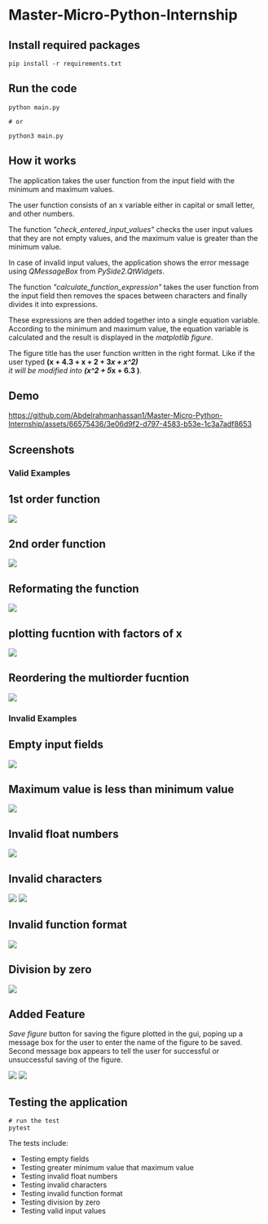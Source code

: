 # Master-Micro-Python-Internship

## Install required packages

```
pip install -r requirements.txt
```

## Run the code

```
python main.py

# or

python3 main.py
```

## How it works

<p>

The application takes the user function from the input field with the minimum and maximum values.<br />

The user function consists of an x variable either in capital or small letter, and other numbers.<br />

The function <em>"check_entered_input_values"</em> checks the user input values that they are not empty values, and the maximum value is greater than the minimum value.<br />

In case of invalid input values, the application shows the error message using <em>QMessageBox</em> from <em>PySide2.QtWidgets</em>.<br />

The function <em>"calculate_function_expression"</em> takes the user function from the input field then removes the spaces between characters and finally divides it into expressions.<br />

These expressions are then added together into a single equation variable. According to the minimum and maximum value, the equation variable is calculated and the result is displayed in the <em>matplotlib figure</em>.<br />

The figure title has the user function written in the right format. Like if the user typed <Strong>(x + 4.3 + x + 2 + 3*x + x^2)</Strong> <br /> it will be modified into <strong>(x^2 + 5*x + 6.3 )</strong>. <br />

</p>

## Demo



https://github.com/Abdelrahmanhassan1/Master-Micro-Python-Internship/assets/66575436/3e06d9f2-d797-4583-b53e-1c3a7adf8653



## Screenshots

### Valid Examples

<h2>1st order function</h2>

<img src="./screenshots/Valid_Input/plot2.png" />

<h2>2nd order function</h2>

<img src="./screenshots/Valid_Input/plot1.png" />

<h2>Reformating the function</h2>

<img src="./screenshots/Valid_Input/plot3.png" />

<h2>plotting fucntion with factors of x</h2>

<img src="./screenshots/Valid_Input/plot4.png" />

<h2>Reordering the multiorder fucntion</h2>

<img src="./screenshots/Valid_Input/plot5.png" />

### Invalid Examples

<h2>Empty input fields</h2>

<img src="./screenshots/Invalid_Input/error1.png" />

<h2>Maximum value is less than minimum value</h2>

<img src="./screenshots/Invalid_Input/error2.png" />

<h2>Invalid float numbers</h2>

<img src="./screenshots/Invalid_Input/error3.png" />

<h2>Invalid characters</h2>

<img src="./screenshots/Invalid_Input/error4.png" />

<img src="./screenshots/Invalid_Input/error5.png" />

<h2>Invalid function format</h2>

<img src="./screenshots/Invalid_Input/error6.png" />

<h2>Division by zero</h2>

<img src="./screenshots/Invalid_Input/error7.png" />

## Added Feature

<p>
<em>Save figure</em> button for saving the figure plotted in the gui, poping up a message box for the user to enter the name of the figure to be saved. <br />
Second  message box appears to tell the user for successful or unsuccessful saving of the figure. <br />
</p>

<img src="./screenshots/saveFigure1.png" />

<img src="./screenshots/saveFigure2.png" />

## Testing the application

```
# run the test
pytest
```

<p>The tests include:
<ul>
<li>Testing empty fields</li>
<li>Testing greater minimum value that maximum value</li>
<li>Testing invalid float numbers</li>
<li>Testing invalid characters</li>
<li>Testing invalid function format</li>
<li>Testing division by zero</li>
<li>Testing valid input values</li>

</ul>
</p>
